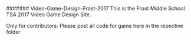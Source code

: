 ####### Video-Game-Design-Frost-2017
This is the Frost Middle School TSA 2017 Video Game Design Site. 

Only for contributors: Please post all code for game here in the repective folder
